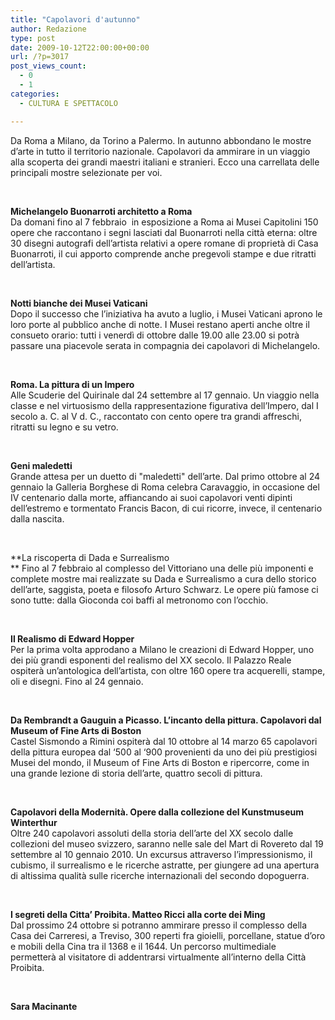 ```yaml
---
title: "Capolavori d'autunno"
author: Redazione
type: post
date: 2009-10-12T22:00:00+00:00
url: /?p=3017
post_views_count:
  - 0
  - 1
categories:
  - CULTURA E SPETTACOLO

---
```

Da Roma a Milano, da Torino a Palermo. In autunno abbondano le mostre d&#8217;arte in tutto il territorio nazionale. Capolavori da ammirare in un viaggio alla scoperta dei grandi maestri italiani e stranieri. Ecco una carrellata delle principali mostre selezionate per voi.

&nbsp;

**Michelangelo Buonarroti architetto a Roma**  
Da domani fino al 7 febbraio&nbsp; in esposizione a Roma ai Musei Capitolini 150 opere che raccontano i segni lasciati dal Buonarroti nella citt&agrave; eterna: oltre 30 disegni autografi dell&#8217;artista relativi a opere romane di propriet&agrave; di Casa Buonarroti, il cui apporto comprende anche pregevoli stampe e due ritratti dell&#8217;artista.

&nbsp;

**Notti bianche dei Musei Vaticani**  
Dopo il successo che l&rsquo;iniziativa ha avuto a luglio, i Musei Vaticani aprono le loro porte al pubblico anche di notte. I Musei restano aperti anche oltre il consueto orario: tutti i venerd&igrave; di ottobre dalle 19.00 alle 23.00 si potr&agrave;&nbsp; passare una piacevole serata in compagnia dei capolavori di Michelangelo.

&nbsp;

**Roma. La pittura di un Impero**  
Alle Scuderie del Quirinale dal 24 settembre al 17 gennaio. Un viaggio nella classe e nel virtuosismo della rappresentazione figurativa dell&#8217;Impero, dal I secolo a. C. al V d. C., raccontato con cento opere tra grandi affreschi, ritratti su legno e su vetro.

&nbsp;

**Geni maledetti**  
Grande attesa per un duetto di "maledetti" dell&#8217;arte. Dal primo ottobre al 24 gennaio la Galleria Borghese di Roma celebra Caravaggio, in occasione del IV centenario dalla morte, affiancando ai suoi capolavori venti dipinti dell&#8217;estremo e tormentato Francis Bacon, di cui ricorre, invece, il centenario dalla nascita.

&nbsp;

**La riscoperta di Dada e Surrealismo  
** Fino al 7 febbraio al complesso del Vittoriano una delle pi&ugrave; imponenti e complete mostre mai realizzate su Dada e Surrealismo a cura dello storico dell&rsquo;arte, saggista, poeta e filosofo Arturo Schwarz. Le opere pi&ugrave; famose ci sono tutte: dalla Gioconda coi baffi al metronomo con l&#8217;occhio.

&nbsp;

**Il Realismo di Edward Hopper**  
Per la prima volta approdano a Milano le creazioni di Edward Hopper, uno dei pi&ugrave; grandi esponenti del realismo del XX secolo. Il Palazzo Reale ospiter&agrave; un&rsquo;antologica dell&rsquo;artista, con oltre 160 opere tra acquerelli, stampe, oli e disegni. Fino al 24 gennaio.

&nbsp;

**Da Rembrandt a Gauguin a Picasso. L&#8217;incanto della pittura. Capolavori dal Museum of Fine Arts di Boston**  
Castel Sismondo a Rimini ospiter&agrave; dal 10 ottobre al 14 marzo 65 capolavori della pittura europea dal &lsquo;500 al &lsquo;900 provenienti da uno dei pi&ugrave; prestigiosi Musei del mondo, il Museum of Fine Arts di Boston e ripercorre, come in una grande lezione di storia dell&rsquo;arte, quattro secoli di pittura.

&nbsp;

**Capolavori della Modernit&agrave;. Opere dalla collezione del Kunstmuseum Winterthur**  
Oltre 240 capolavori assoluti della storia dell&rsquo;arte del XX secolo dalle collezioni del museo svizzero, saranno nelle sale del Mart di Rovereto dal 19 settembre al 10 gennaio 2010. Un excursus attraverso l&rsquo;impressionismo, il cubismo, il surrealismo e le ricerche astratte, per giungere ad una apertura di altissima qualit&agrave; sulle ricerche internazionali del secondo dopoguerra.

&nbsp;

**I segreti della Citta&#8217; Proibita. Matteo Ricci alla corte dei Ming**  
Dal prossimo 24 ottobre si potranno ammirare presso il complesso della Casa dei Carreresi, a Treviso, 300 reperti fra gioielli, porcellane, statue d&#8217;oro e mobili della Cina tra il 1368 e il 1644. Un percorso multimediale&nbsp; permetter&agrave; al visitatore di addentrarsi virtualmente all&#8217;interno della Citt&agrave; Proibita.

&nbsp;

**Sara Macinante**